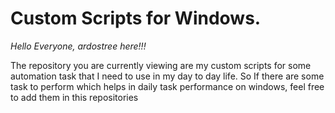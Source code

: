 # Custom Scripts for Windows.

*Hello Everyone, ardostree here!!!*
      

The repository you are currently viewing are my custom scripts for some automation task that I need to use in my day to day life. So If there are some task to perform which helps in daily task performance on windows, feel free to add them in this repositories
